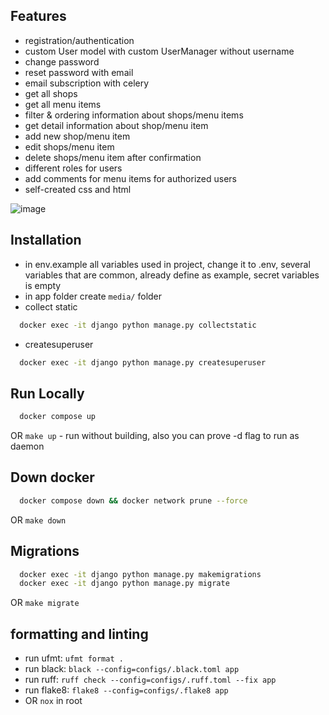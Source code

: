 ## Features
- registration/authentication
- custom User model with custom UserManager without username
- change password
- reset password with email
- email subscription with celery
- get all shops
- get all menu items
- filter & ordering information about shops/menu items
- get detail information about shop/menu item
- add new shop/menu item
- edit shops/menu item
- delete shops/menu item after confirmation
- different roles for users
- add comments for menu items for authorized users
- self-created css and html

![image](https://user-images.githubusercontent.com/91421235/235482707-02124c5d-3150-4063-bc2c-e011dd5602c2.png)

## Installation
- in env.example all variables used in project, change it to .env, several variables that are common, already define as example, secret variables is empty
- in app folder create `media/` folder
- collect static
```bash
  docker exec -it django python manage.py collectstatic
```
- createsuperuser
```bash
  docker exec -it django python manage.py createsuperuser
```

## Run Locally
```bash
  docker compose up
```
OR `make up` - run without building, also you can prove -d flag to run as daemon

## Down docker
```bash
  docker compose down && docker network prune --force
```
OR `make down`

## Migrations
```bash
  docker exec -it django python manage.py makemigrations
  docker exec -it django python manage.py migrate
```
OR `make migrate`


## formatting and linting
- run ufmt: `ufmt format .`
- run black: `black --config=configs/.black.toml app`
- run ruff: `ruff check --config=configs/.ruff.toml --fix app`
- run flake8: `flake8 --config=configs/.flake8 app`
- OR `nox` in root
